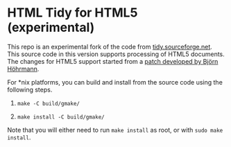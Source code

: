 # HTML Tidy for HTML5 (experimental)

This repo is an experimental fork of the code from [tidy.sourceforge.net][1].
This source code in this version supports processing of HTML5 documents. The
changes for HTML5 support started from a [patch developed by Björn
Höhrmann][2].

   [1]: http://tidy.sourceforge.net

   [2]: http://lists.w3.org/Archives/Public/www-archive/2011Nov/0007.html

For *nix platforms, you can build and install from the source code using the
following steps.

  1. `make -C build/gmake/`

  2. `make install -C build/gmake/`

Note that you will either need to run `make install` as root, or with `sudo
make install`.

